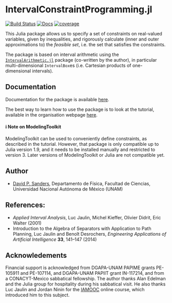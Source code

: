 # IntervalConstraintProgramming.jl

[![Build Status](https://github.com/JuliaIntervals/IntervalConstraintProgramming.jl/workflows/CI/badge.svg)](https://github.com/JuliaIntervals/IntervalConstraintProgramming.jl/actions/workflows/CI.yml)
[![Docs](https://img.shields.io/badge/docs-stable-blue.svg)](https://juliaintervals.github.io/pages/packages/intervalconstraintprogramming/)
[![coverage](https://codecov.io/gh/JuliaIntervals/IntervalConstraintProgramming.jl/branch/master/graph/badge.svg)](https://codecov.io/gh/JuliaIntervals/IntervalConstraintProgramming.jl)

This Julia package allows us to specify a set of constraints on real-valued variables,
given by inequalities, and
rigorously calculate (inner and outer approximations to) the *feasible set*,
i.e. the set that satisfies the constraints.

The package is based on interval arithmetic using the
[`IntervalArithmetic.jl`](https://github.com/JuliaIntervals/IntervalArithmetic.jl) package (co-written by the author),
in particular multi-dimensional `IntervalBox`es (i.e. Cartesian products of one-dimensional intervals).

## Documentation
Documentation for the package is available [here](https://juliaintervals.github.io/pages/packages/intervalconstraintprogramming/).

The best way to learn how to use the package is to look at the tutorial, available in the organisation webpage [here](https://juliaintervals.github.io/pages/tutorials/tutorialConstraintProgramming/).

#### ℹ️ Note on ModelingToolkit

ModelingToolkit can be used to conveniently define constraints, as described in the tutorial. However, that package is only compatible up to Julia version 1.9, and it needs to be installed manually and restricted to version 3. Later versions of ModelingToolkit or Julia are not compatible yet.


## Author

- [David P. Sanders](http://sistemas.fciencias.unam.mx/~dsanders),
Departamento de Física, Facultad de Ciencias, Universidad Nacional Autónoma de México (UNAM)


## References:
- *Applied Interval Analysis*, Luc Jaulin, Michel Kieffer, Olivier Didrit, Eric Walter (2001)
- Introduction to the Algebra of Separators with Application to Path Planning, Luc Jaulin and Benoît Desrochers, *Engineering Applications of Artificial Intelligence* **33**, 141–147 (2014)

## Acknowledements
Financial support is acknowledged from DGAPA-UNAM PAPIME grants PE-105911 and PE-107114, and DGAPA-UNAM PAPIIT grant IN-117214, and from a CONACYT-Mexico sabbatical fellowship. The author thanks Alan Edelman and the Julia group for hospitality during his sabbatical visit. He also thanks Luc Jaulin and Jordan Ninin for the [IAMOOC](http://iamooc.ensta-bretagne.fr/) online course, which introduced him to this subject.
